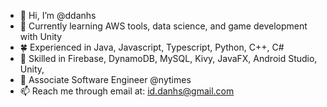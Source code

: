- 👋 Hi, I’m @ddanhs
- 🌱 Currently learning AWS tools, data science, and game development with Unity
- 🍀 Experienced in Java, Javascript, Typescript, Python, C++, C#
- 🌿 Skilled in Firebase, DynamoDB, MySQL, Kivy, JavaFX, Android Studio, Unity, 
- 🌲 Associate Software Engineer @nytimes
- 📫 Reach me through email at: id.danhs@gmail.com
